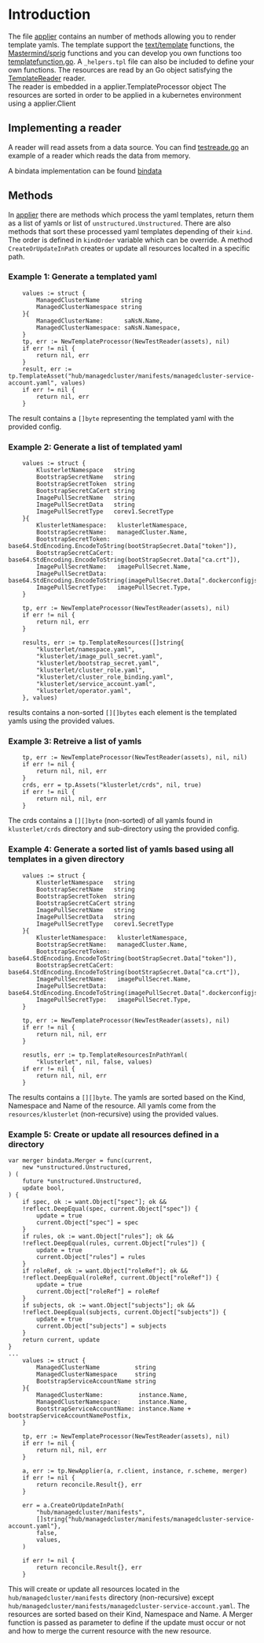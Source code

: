 # Introduction

The file [applier](../pkg/applier) contains an number of methods allowing you to render template yamls. 
The template support the [text/template](https://golang.org/pkg/text/template/) functions, the [Mastermind/sprig](https://github.com/Masterminds/sprig) functions and you can develop you own functions too [templatefunction.go](../pkg/applier/templatefunction.go).
A `_helpers.tpl` file can also be included to define your own functions.
The resources are read by an Go object satisfying the [TemplateReader](../pkg/applier/templateProcessor.go) reader.  
The reader is embedded in a applier.TemplateProcessor object
The resources are sorted in order to be applied in a kubernetes environment using a applier.Client


## Implementing a reader

A reader will read assets from a data source. You can find [testreade.go](../pkg/applier/testreader.go) an example of a reader which reads the data from memory.

A bindata implementation can be found [bindata](../examples/applier/bindata/bindata/bindatareader.go)

## Methods

In [applier](../pkg/applier) there are methods which process the yaml templates, return them as a list of yamls or list of `unstructured.Unstructured`.
There are also methods that sort these processed yaml templates depending of their `kind`. The order is defined in `kindOrder` variable which can be override.
A method `CreateOrUpdateInPath` creates or update all resources localted in a specific path.

### Example 1: Generate a templated yaml

```
	values := struct {
		ManagedClusterName      string
		ManagedClusterNamespace string
	}{
		ManagedClusterName:      saNsN.Name,
		ManagedClusterNamespace: saNsN.Namespace,
	}
	tp, err := NewTemplateProcessor(NewTestReader(assets), nil)
	if err != nil {
		return nil, err
	}
	result, err := tp.TemplateAsset("hub/managedcluster/manifests/managedcluster-service-account.yaml", values)
	if err != nil {
		return nil, err
	}
```
The result contains a `[]byte` representing the templated yaml with the provided config.

### Example 2: Generate a list of templated yaml

```
	values := struct {
		KlusterletNamespace   string
		BootstrapSecretName   string
		BootstrapSecretToken  string
		BootstrapSecretCaCert string
		ImagePullSecretName   string
		ImagePullSecretData   string
		ImagePullSecretType   corev1.SecretType
	}{
		KlusterletNamespace:   klusterletNamespace,
		BootstrapSecretName:   managedCluster.Name,
		BootstrapSecretToken:  base64.StdEncoding.EncodeToString(bootStrapSecret.Data["token"]),
		BootstrapSecretCaCert: base64.StdEncoding.EncodeToString(bootStrapSecret.Data["ca.crt"]),
		ImagePullSecretName:   imagePullSecret.Name,
		ImagePullSecretData:   base64.StdEncoding.EncodeToString(imagePullSecret.Data[".dockerconfigjson"]),
		ImagePullSecretType:   imagePullSecret.Type,
	}

	tp, err := NewTemplateProcessor(NewTestReader(assets), nil)
	if err != nil {
		return nil, err
	}

	results, err := tp.TemplateResources([]string{
		"klusterlet/namespace.yaml",
		"klusterlet/image_pull_secret.yaml",
		"klusterlet/bootstrap_secret.yaml",
		"klusterlet/cluster_role.yaml",
		"klusterlet/cluster_role_binding.yaml",
		"klusterlet/service_account.yaml",
		"klusterlet/operator.yaml",
	}, values)

```
results contains a non-sorted `[][]bytes` each element is the templated yamls using the provided values.

### Example 3: Retreive a list of yamls

```
	tp, err := NewTemplateProcessor(NewTestReader(assets), nil, nil)
	if err != nil {
		return nil, nil, err
	}
	crds, err = tp.Assets("klusterlet/crds", nil, true)
	if err != nil {
		return nil, nil, err
	}
```
The crds contains a `[][]byte` (non-sorted) of all yamls found in `klusterlet/crds` directory and sub-directory using the provided config.

### Example 4: Generate a sorted list of yamls based using all templates in a given directory

```
	values := struct {
		KlusterletNamespace   string
		BootstrapSecretName   string
		BootstrapSecretToken  string
		BootstrapSecretCaCert string
		ImagePullSecretName   string
		ImagePullSecretData   string
		ImagePullSecretType   corev1.SecretType
	}{
		KlusterletNamespace:   klusterletNamespace,
		BootstrapSecretName:   managedCluster.Name,
		BootstrapSecretToken:  base64.StdEncoding.EncodeToString(bootStrapSecret.Data["token"]),
		BootstrapSecretCaCert: base64.StdEncoding.EncodeToString(bootStrapSecret.Data["ca.crt"]),
		ImagePullSecretName:   imagePullSecret.Name,
		ImagePullSecretData:   base64.StdEncoding.EncodeToString(imagePullSecret.Data[".dockerconfigjson"]),
		ImagePullSecretType:   imagePullSecret.Type,
	}

	tp, err := NewTemplateProcessor(NewTestReader(assets), nil)
	if err != nil {
		return nil, nil, err
	}

	resutls, err := tp.TemplateResourcesInPathYaml(
		"klusterlet", nil, false, values)
	if err != nil {
		return nil, nil, err
	}
```
The results contains a `[][]byte`. The yamls are sorted based on the Kind, Namespace and Name of the resource. All yamls come from the `resources/klusterlet` (non-recursive) using the provided values.

### Example 5: Create or update all resources defined in a directory

```
var merger bindata.Merger = func(current,
	new *unstructured.Unstructured,
) (
	future *unstructured.Unstructured,
	update bool,
) {
	if spec, ok := want.Object["spec"]; ok && 
	!reflect.DeepEqual(spec, current.Object["spec"]) {
		update = true
		current.Object["spec"] = spec
	}
	if rules, ok := want.Object["rules"]; ok && 
	!reflect.DeepEqual(rules, current.Object["rules"]) {
		update = true
		current.Object["rules"] = rules
	}
	if roleRef, ok := want.Object["roleRef"]; ok && 
	!reflect.DeepEqual(roleRef, current.Object["roleRef"]) {
		update = true
		current.Object["roleRef"] = roleRef
	}
	if subjects, ok := want.Object["subjects"]; ok && 
	!reflect.DeepEqual(subjects, current.Object["subjects"]) {
		update = true
		current.Object["subjects"] = subjects
	}
	return current, update
}
...
	values := struct {
		ManagedClusterName          string
		ManagedClusterNamespace     string
		BootstrapServiceAccountName string
	}{
		ManagedClusterName:          instance.Name,
		ManagedClusterNamespace:     instance.Name,
		BootstrapServiceAccountName: instance.Name + bootstrapServiceAccountNamePostfix,
	}

	tp, err := NewTemplateProcessor(NewTestReader(assets), nil)
	if err != nil {
		return nil, nil, err
	}

	a, err := tp.NewApplier(a, r.client, instance, r.scheme, merger)
	if err != nil {
		return reconcile.Result{}, err
	}

	err = a.CreateOrUpdateInPath(
		"hub/managedcluster/manifests",
		[]string{"hub/managedcluster/manifests/managedcluster-service-account.yaml"},
		false,
		values,
	)

	if err != nil {
		return reconcile.Result{}, err
	}
```

This will create or update all resources located in the `hub/managedcluster/manifests` directory (non-recursive) except `hub/managedcluster/manifests/managedcluster-service-account.yaml`. The resources are sorted based on their Kind, Namespace and Name. A Merger function is passed as parameter to define if the update must occur or not and how to merge the current resource with the new resource.
